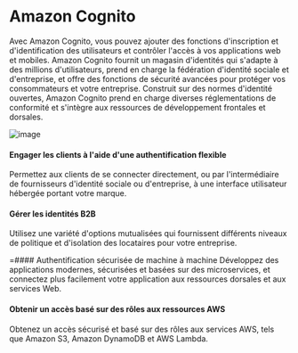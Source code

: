 # Amazon Cognito
Avec Amazon Cognito, vous pouvez ajouter des fonctions d'inscription et d'identification des utilisateurs et contrôler l'accès à vos applications web et mobiles. Amazon Cognito fournit un magasin d'identités qui s'adapte à des millions d'utilisateurs, prend en charge la fédération d'identité sociale et d'entreprise, et offre des fonctions de sécurité avancées pour protéger vos consommateurs et votre entreprise. Construit sur des normes d'identité ouvertes, Amazon Cognito prend en charge diverses réglementations de conformité et s'intègre aux ressources de développement frontales et dorsales.

![image](https://user-images.githubusercontent.com/103506746/209649866-586666b2-d570-4c78-9077-cc9e389fb8bd.png)

#### Engager les clients à l'aide d'une authentification flexible
Permettez aux clients de se connecter directement, ou par l'intermédiaire de fournisseurs d'identité sociale ou d'entreprise, à une interface utilisateur hébergée portant votre marque.

#### Gérer les identités B2B
Utilisez une variété d'options mutualisées qui fournissent différents niveaux de politique et d'isolation des locataires pour votre entreprise.

=#### Authentification sécurisée de machine à machine
Développez des applications modernes, sécurisées et basées sur des microservices, et connectez plus facilement votre application aux ressources dorsales et aux services Web.

#### Obtenir un accès basé sur des rôles aux ressources AWS
Obtenez un accès sécurisé et basé sur des rôles aux services AWS, tels que Amazon S3, Amazon DynamoDB et AWS Lambda.

